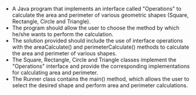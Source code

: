 * A Java program that implements an interface called "Operations" to calculate the area and perimeter of various geometric shapes (Square, Rectangle, Circle and Triangle).
* The program should allow the user to choose the method by which he/she wants to perform the calculation.
* The solution provided should include the use of interface operations with the areaCalculate() and perimeterCalculate() methods to calculate the area and perimeter of various shapes.
* The Square, Rectangle, Circle and Triangle classes implement the "Operations" interface and provide the corresponding implementations for calculating area and perimeter.
* The Runner class contains the main() method, which allows the user to select the desired shape and perform area and perimeter calculations.
